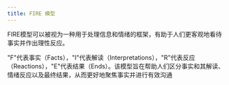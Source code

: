 ```yaml
---
title: FIRE 模型
---
```

FIRE模型可以被视为一种用于处理信息和情绪的框架，有助于人们更客观地看待事实并作出理性反应。

"F"代表事实（Facts），"I"代表解读（Interpretations），"R"代表反应（Reactions），"E"代表结果（Ends）。该模型旨在帮助人们区分事实和其解读、情绪反应以及最终结果，从而更好地聚焦事实并进行有效沟通